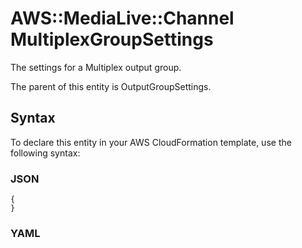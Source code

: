 # AWS::MediaLive::Channel MultiplexGroupSettings<a name="aws-properties-medialive-channel-multiplexgroupsettings"></a>

The settings for a Multiplex output group\.

The parent of this entity is OutputGroupSettings\.

## Syntax<a name="aws-properties-medialive-channel-multiplexgroupsettings-syntax"></a>

To declare this entity in your AWS CloudFormation template, use the following syntax:

### JSON<a name="aws-properties-medialive-channel-multiplexgroupsettings-syntax.json"></a>

```
{
}
```

### YAML<a name="aws-properties-medialive-channel-multiplexgroupsettings-syntax.yaml"></a>

```

```

